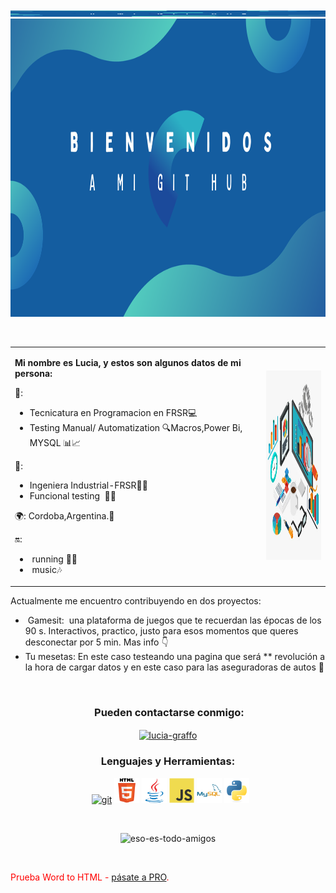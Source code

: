 <p><img src="./imagenes/1.png" width="1000" height="10"><img src="./imagenes/1.png" width="998" height="477"><br></p>
<p><strong><span>&nbsp;</span></strong><span><strong>&nbsp;</strong></span></p>
<table style="width: 100%;">
    <tbody>
        <tr>
            <td style="width: 79.5645%;">

<p><span><strong>Mi nombre es Lucia, y estos son  algunos datos de mi persona:&nbsp;</strong></span><strong><span>&nbsp; &nbsp; &nbsp;</span></strong> &nbsp;</p>
<p>📖:</p>
<ul>
    <li><span>Tecnicatura en Programacion en FRSR💻</span></li>
    <li><span>Testing Manual/ Automatization 🔍Macros,Power Bi, MYSQL 📊📈 &nbsp; &nbsp; &nbsp; &nbsp; &nbsp; &nbsp; &nbsp; &nbsp; &nbsp; &nbsp; &nbsp; &nbsp; &nbsp;&nbsp;</span></li>
</ul>
<p><span>👷:&nbsp;</span></p>
<ul>
    <li><span>Ingeniera Industrial-FRSR👩&zwj;💻</span></li>
    <li><span>Funcional testing &nbsp;🕵️&zwj;♀️<br></span></li>
</ul>
<p><span>🌍: Cordoba,Argentina.📌</span></p>
<p><span>🔛:</span></p>
<ul>
    <li><span>&nbsp;running 🏃&zwj;♀️</span></li>
    <li><span>&nbsp;music🎶</span></li>
</ul>
            </td>
            <td style="width: 20.28%;"><img src="./imagenes/2.png" width="303" height="303"></td>
        </tr>
    </tbody>
</table>
<p><span><span>Actualmente me encuentro contribuyendo en dos proyectos:</span></span><span>&nbsp;</span></p>
<ul>
    <li>&nbsp;<span>Gamesit:</span><span>&nbsp;&nbsp;</span>una plataforma de juegos que te recuerdan las &eacute;pocas de los 90 s. Interactivos, practico, justo para esos momentos que queres desconectar por 5 min. Mas info 👇️</li>
    <li>Tu mesetas: En este caso testeando una pagina que ser&aacute; ** revoluci&oacute;n a la hora de cargar datos y en este caso para las aseguradoras de autos 🚗</li>
</ul>
<p><br></p>
<h3 align="center"><span>&nbsp;Pueden contactarse conmigo:</span></h3>
<p align="center"><a href="https://https://www.linkedin.com/in/lucia-graffo-4a8500122/" target="blank"><img align="center" src="https://raw.githubusercontent.com/rahuldkjain/github-profile-readme-generator/master/src/images/icons/Social/linked-in-alt.svg" alt="lucia-graffo" height="30" width="40"></a></p>
<h3 align="center"><span>Lenguajes y Herramientas:</span></h3>
<p align="center">&nbsp; &nbsp;<a href="https://git-scm.com/" target="_blank" rel="noreferrer"><img src="https://www.vectorlogo.zone/logos/git-scm/git-scm-icon.svg" alt="git" width="40" height="40"></a> <a href="https://www.w3.org/html/" target="_blank" rel="noreferrer"><img src="https://raw.githubusercontent.com/devicons/devicon/master/icons/html5/html5-original-wordmark.svg" alt="html5" width="40" height="40"></a> <a href="https://www.java.com" target="_blank" rel="noreferrer"><img src="https://raw.githubusercontent.com/devicons/devicon/master/icons/java/java-original.svg" alt="java" width="40" height="40"></a> <a href="https://developer.mozilla.org/en-US/docs/Web/JavaScript" target="_blank" rel="noreferrer"><img src="https://raw.githubusercontent.com/devicons/devicon/master/icons/javascript/javascript-original.svg" alt="javascript" width="40" height="40"></a> <a href="https://www.mysql.com/" target="_blank" rel="noreferrer"><img src="https://raw.githubusercontent.com/devicons/devicon/master/icons/mysql/mysql-original-wordmark.svg" alt="mysql" width="40" height="40"></a> <a href="https://www.python.org" target="_blank" rel="noreferrer"><img src="https://raw.githubusercontent.com/devicons/devicon/master/icons/python/python-original.svg" alt="python" width="40" height="40"></a>&nbsp;</p>
<p align="center"><br></p>
<p align="center"><img src="https://asociacionconciencia.files.wordpress.com/2016/11/eso-es-todo-amigos.gif?w=825" alt="eso-es-todo-amigos" srcset="https://asociacionconciencia.files.wordpress.com/2016/11/eso-es-todo-amigos.gif 500w, https://asociacionconciencia.files.wordpress.com/2016/11/eso-es-todo-amigos.gif?w=150&h=101 150w, https://asociacionconciencia.files.wordpress.com/2016/11/eso-es-todo-amigos.gif?w=300&h=201 300w" sizes="(max-width: 500px) 100vw, 500px" width="500" height="335"><br></p>
<p><img src="https://user-images.githubusercontent.com/73097560/115834477-dbab4500-a447-11eb-908a-139a6edaec5c.gif" width="1000" height="10"><br></p>
<div style="color: red">Prueba Word to HTML - <a href="https://wordtohtml.net/site/payment">p&aacute;sate a PRO</a>.</div>
